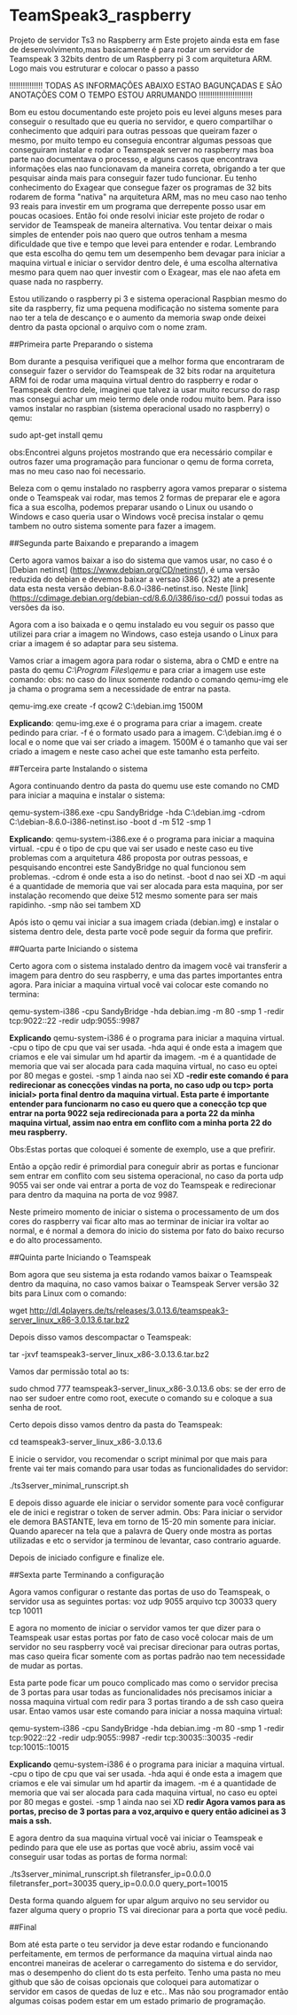 # TeamSpeak3_raspberry
Projeto de servidor Ts3 no Raspberry arm
Este projeto ainda esta em fase de desenvolvimento,mas basicamente é para rodar um servidor de Teamspeak 3 32bits dentro de um Raspberry pi 3 com arquitetura ARM.
Logo mais vou estruturar e colocar o passo a passo

!!!!!!!!!!!!!!! TODAS AS INFORMAÇÕES ABAIXO ESTAO BAGUNÇADAS E SÃO ANOTAÇÕES COM O TEMPO ESTOU ARRUMANDO !!!!!!!!!!!!!!!!!!!!!!!!

Bom eu estou documentando este projeto pois eu levei alguns meses para conseguir o resultado que eu queria no servidor, e quero compartilhar o conhecimento que adquiri para outras pessoas que queiram fazer o mesmo, por muito tempo eu conseguia encontrar algumas pessoas que conseguiram instalar e rodar o Teamspeak server no raspberry mas boa parte nao documentava o processo, e alguns casos que encontrava informações elas nao funcionavam da maneira correta, obrigando a ter que pesquisar ainda mais para conseguir fazer tudo funcionar.
Eu tenho conhecimento do Exagear que consegue fazer os programas de 32 bits rodarem de forma "nativa" na arquitetura ARM, mas no meu caso nao tenho 93 reais para investir em um programa que derrepente posso usar em poucas ocasioes.
Então foi onde resolvi iniciar este projeto de rodar o servidor de Teamspeak de maneira alternativa.
Vou tentar deixar o mais simples de entender pois nao quero que outros tenham a mesma dificuldade que tive e tempo que levei para entender e rodar.
Lembrando que esta escolha do qemu tem um desempenho bem devagar para iniciar a maquina virtual e iniciar o servidor dentro dele, é uma escolha alternativa mesmo para quem nao quer investir com o Exagear, mas ele nao afeta em quase nada no raspberry.


Estou utilizando o raspberry pi 3 e sistema operacional Raspbian mesmo do site da raspberry, fiz uma pequena modificação no sistema somente para nao ter a tela de descanço e o aumento da memoria swap onde deixei dentro da pasta opcional o arquivo com o nome zram.

##Primeira parte Preparando o sistema

Bom durante a pesquisa verifiquei que a melhor forma que encontraram de conseguir fazer o servidor do Teamspeak de 32 bits rodar na arquitetura ARM foi de rodar uma maquina virtual dentro do raspberry e rodar o Teamspeak dentro dele, imaginei que talvez ia usar muito recurso do rasp mas consegui achar um meio termo dele onde rodou muito bem.
Para isso vamos instalar no raspbian (sistema operacional usado no raspberry) o qemu:

sudo apt-get install qemu

obs:Encontrei alguns projetos mostrando que era necessário compilar e outros fazer uma programação para funcionar o qemu de forma correta, mas no meu caso nao foi necessario.

Beleza com o qemu instalado no raspberry agora vamos preparar o sistema onde o Teamspeak vai rodar, mas temos 2 formas de preparar ele e agora fica a sua escolha, podemos preparar usando o Linux ou usando o Windows e caso queria usar o Windows você precisa instalar o qemu tambem no outro sistema somente para fazer a imagem.

##Segunda parte Baixando e preparando a imagem

Certo agora vamos baixar a iso do sistema que vamos usar, no caso é o [Debian netinst] (https://www.debian.org/CD/netinst/), é uma versão reduzida do debian e devemos baixar a versao i386 (x32) ate a presente data esta nesta versão debian-8.6.0-i386-netinst.iso. Neste [link] (https://cdimage.debian.org/debian-cd/8.6.0/i386/iso-cd/) possui todas as versões da iso.

Agora com a iso baixada e o qemu instalado eu vou seguir os passo que utilizei para criar a imagem no Windows, caso esteja usando o Linux para criar a imagem é so adaptar para seu sistema.

Vamos criar a imagem agora para rodar o sistema, abra o CMD e entre na pasta do qemu _C:\Program Files\qemu_ e para criar a imagem use este comando:
obs: no caso do linux somente rodando o comando qemu-img ele ja chama o programa sem a necessidade de entrar na pasta.

qemu-img.exe create -f qcow2 C:\debian.img 1500M

**Explicando**:
qemu-img.exe é o programa para criar a imagem.
create pedindo para criar.
-f é o formato usado para a imagem.
C:\debian.img é o local e o nome que vai ser criado a imagem.
1500M é o tamanho que vai ser criado a imagem e neste caso achei que este tamanho esta perfeito.

##Terceira parte Instalando o sistema

Agora continuando dentro da pasta do quemu use este comando no CMD para iniciar a maquina e instalar o sistema:

qemu-system-i386.exe -cpu SandyBridge -hda C:\debian.img -cdrom C:\debian-8.6.0-i386-netinst.iso -boot d -m 512 -smp 1

**Explicando**:
qemu-system-i386.exe é o programa para iniciar a maquina virtual.
-cpu é o tipo de cpu que vai ser usado e neste caso eu tive problemas com a arquitetura 486 proposta por outras pessoas, e pesquisando encontrei este SandyBridge no qual funcionou sem problemas.
-cdrom é onde esta a iso do netinst.
-boot d nao sei XD
-m aqui é a quantidade de memoria que vai ser alocada para esta maquina, por ser instalação recomendo que deixe 512 mesmo somente para ser mais rapidinho.
-smp não sei tambem XD

Após isto o qemu vai iniciar a sua imagem criada (debian.img) e instalar o sistema dentro dele, desta parte você pode seguir da forma que prefirir.

##Quarta parte Iniciando o sistema

Certo agora com o sistema instalado dentro da imagem você vai transferir a imagem para dentro do seu raspberry, e uma das partes importantes entra agora.
Para iniciar a maquina virtual você vai colocar este comando no termina:

qemu-system-i386 -cpu SandyBridge -hda debian.img -m 80 -smp 1 -redir tcp:9022::22 -redir udp:9055::9987

**Explicando**
qemu-system-i386 é o programa para iniciar a maquina virtual.
-cpu o tipo de cpu que vai ser usada.
-hda aqui é onde esta a imagem que criamos e ele vai simular um hd apartir da imagem.
-m é a quantidade de memoria que vai ser alocada para cada maquina virtual, no caso eu optei por 80 megas e gostei.
-smp 1 ainda nao sei XD
**-redir este comando é para redirecionar as conecções vindas na porta, no caso udp ou tcp> porta inicial> porta final dentro da maquina virtual. Esta parte é importante entender para funcionarm no caso eu quero que a conecção tcp que entrar na porta 9022 seja redirecionada para a porta 22 da minha maquina virtual, assim nao entra em conflito com a minha porta 22 do meu raspberry.**

Obs:Estas portas que coloquei é somente de exemplo, use a que prefirir.

Então a opção redir é primordial para coneguir abrir as portas e funcionar sem entrar em conflito com seu sistema operacional, no caso da porta udp 9055 vai ser onde vai entrar a porta de voz do Teamspeak e redirecionar para dentro da maquina na porta de voz 9987.

Neste primeiro momento de iniciar o sistema o processamento de um dos cores do raspberry vai ficar alto mas ao terminar de iniciar ira voltar ao normal, e é normal a demora do inicio do sistema por fato do baixo recurso e do alto processamento.


##Quinta parte Iniciando o Teamspeak

Bom agora que seu sistema ja esta rodando vamos baixar o Teamspeak dentro da maquina, no caso vamos baixar o Teamspeak Server versão 32 bits para Linux com o comando:

wget http://dl.4players.de/ts/releases/3.0.13.6/teamspeak3-server_linux_x86-3.0.13.6.tar.bz2

Depois disso vamos descompactar o Teamspeak:

tar -jxvf teamspeak3-server_linux_x86-3.0.13.6.tar.bz2

Vamos dar permissão total ao ts:

sudo chmod 777 teamspeak3-server_linux_x86-3.0.13.6
obs: se der erro de nao ser sudoer entre como root, execute o comando su e coloque a sua senha de root.

Certo depois disso vamos dentro da pasta do Teamspeak:

cd teamspeak3-server_linux_x86-3.0.13.6

E inicie o servidor, vou recomendar o script minimal por que mais para frente vai ter mais comando para usar todas as funcionalidades do servidor:

./ts3server_minimal_runscript.sh

E depois disso aguarde ele iniciar o servidor somente para você configurar ele de inici e registrar o token de server admin.
Obs: Para iniciar o servidor ele demora BASTANTE, leva em torno de 15-20 min somente para iniciar. Quando aparecer na tela que a palavra de Query onde mostra as portas utilizadas e etc o servidor ja terminou de levantar, caso contrario aguarde.

Depois de iniciado configure e finalize ele.


##Sexta parte Terminando a configuração

Agora vamos configurar o restante das portas de uso do Teamspeak, o servidor usa as seguintes portas:
voz udp 9055
arquivo  tcp 30033
query tcp 10011

E agora no momento de iniciar o servidor vamos ter que dizer para o Teamspeak usar estas portas por fato de caso você colocar mais de um servidor no seu raspberry você vai precisar direcionar para outras portas, mas caso queira ficar somente com as portas padrão nao tem necessidade de mudar as portas.

Esta parte pode ficar um pouco complicado mas como o servidor precisa de 3 portas para usar todas as funcionalidades nós precisamos iniciar a nossa maquina virtual com redir para 3 portas tirando a de ssh caso queira usar.
Entao vamos usar este comando para iniciar a nossa maquina virtual: 

qemu-system-i386 -cpu SandyBridge -hda debian.img -m 80 -smp 1 -redir tcp:9022::22 -redir udp:9055::9987 -redir tcp:30035::30035 -redir tcp:10015::10015

**Explicando**
qemu-system-i386 é o programa para iniciar a maquina virtual.
-cpu o tipo de cpu que vai ser usada.
-hda aqui é onde esta a imagem que criamos e ele vai simular um hd apartir da imagem.
-m é a quantidade de memoria que vai ser alocada para cada maquina virtual, no caso eu optei por 80 megas e gostei.
-smp 1 ainda nao sei XD
**redir Agora vamos para as portas, preciso de 3 portas para a voz,arquivo e query então adicinei as 3 mais a ssh.**

E agora dentro da sua maquina virtual você vai iniciar o Teamspeak e pedindo para que ele use as portas que você abriu, assim você vai conseguir usar todas as portas de forma normal:

./ts3server_minimal_runscript.sh filetransfer_ip=0.0.0.0 filetransfer_port=30035 query_ip=0.0.0.0 query_port=10015

Desta forma quando alguem for upar algum arquivo no seu servidor ou fazer alguma query o proprio TS vai direcionar para a porta que você pediu.


##Final

Bom até esta parte o teu servidor ja deve estar rodando e funcionando perfeitamente, em termos de performance da maquina virtual ainda nao encontrei maneiras de acelerar o carregamento do sistema e do servidor, mas o desempenho do client do ts esta perfeito.
Tenho uma pasta no meu github que são de coisas opcionais que coloquei para automatizar o servidor em casos de quedas de luz e etc.. Mas não sou programador então algumas coisas podem estar em um estado primario de programação.